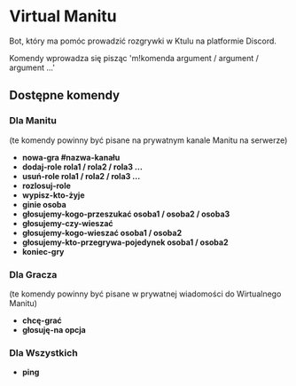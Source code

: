 # Virtual Manitu
Bot, który ma pomóc prowadzić rozgrywki w Ktulu na platformie Discord.

Komendy wprowadza się pisząc 'm!komenda argument / argument / argument ...'
## Dostępne komendy

### Dla Manitu

(te komendy powinny być pisane na prywatnym kanale Manitu na serwerze)

* **nowa-gra \#nazwa-kanału**
* **dodaj-role rola1 / rola2 / rola3 ...**
* **usuń-role rola1 / rola2 / rola3 ...**
* **rozlosuj-role**
* **wypisz-kto-żyje**
* **ginie osoba**
* **głosujemy-kogo-przeszukać osoba1 / osoba2 / osoba3**
* **głosujemy-czy-wieszać**
* **głosujemy-kogo-wieszać osoba1 / osoba2**
* **głosujemy-kto-przegrywa-pojedynek osoba1 / osoba2**
* **koniec-gry**

### Dla Gracza

(te komendy powinny być pisane w prywatnej wiadomości do Wirtualnego Manitu)

* **chcę-grać**
* **głosuję-na opcja**

### Dla Wszystkich

* **ping**


